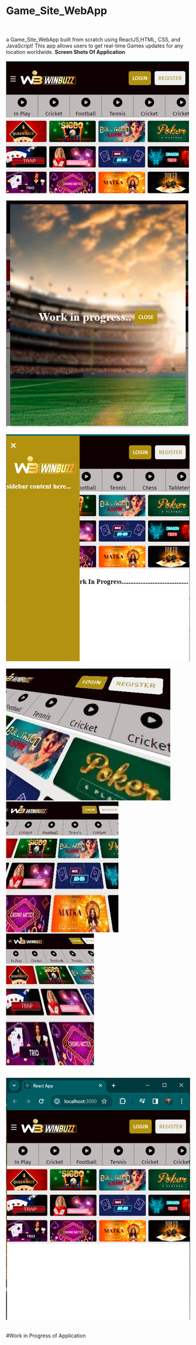 # Game_Site_WebApp


<br><br>
a Game_Site_WebApp built from scratch using ReactJS,HTML, CSS, and JavaScript! This app allows users
to get real-time Games updates for any location worldwide.
**Screen Shots Of Application** <br><br>
![Screenshot (279)](https://github.com/Pavanjangle/Game-App/blob/main/Game_SIte_SS_2.png?raw=true)
<br><br>
![Screenshot (279)](https://github.com/Pavanjangle/Game-App/blob/main/ss%2005.png?raw=true)
<br><br>
![Screenshot (279)](https://github.com/Pavanjangle/Game-App/blob/main/ss%2006.png?raw=true)
<br><br>
![Screenshot (279)](https://github.com/Pavanjangle/Game-App/blob/main/02.jpeg?raw=true)
![Screenshot (279)](https://github.com/Pavanjangle/Game-App/blob/main/03.jpeg?raw=true)
![Screenshot (279)](https://github.com/Pavanjangle/Game-App/blob/main/01.jpeg?raw=true)
<br><br>


![Screenshot (279)](https://github.com/Pavanjangle/Game-App/blob/main/Game_site_SS.png?raw=true)
<br><br>

#Work in Progress of Application
